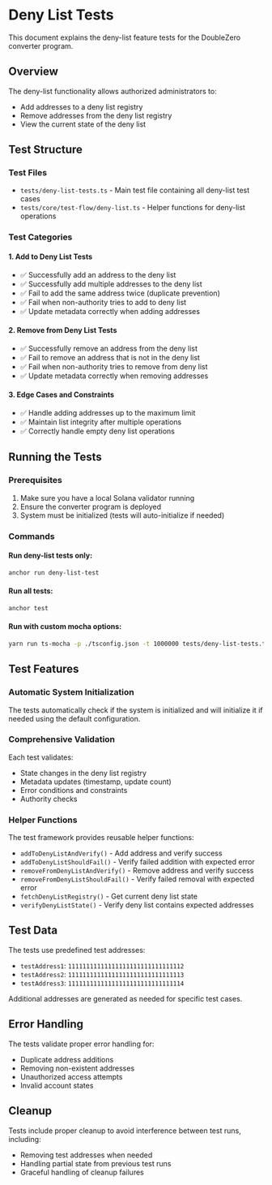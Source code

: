 # Deny List Tests

This document explains the deny-list feature tests for the DoubleZero converter program.

## Overview

The deny-list functionality allows authorized administrators to:
- Add addresses to a deny list registry
- Remove addresses from the deny list registry
- View the current state of the deny list

## Test Structure

### Test Files
- `tests/deny-list-tests.ts` - Main test file containing all deny-list test cases
- `tests/core/test-flow/deny-list.ts` - Helper functions for deny-list operations

### Test Categories

#### 1. Add to Deny List Tests
- ✅ Successfully add an address to the deny list
- ✅ Successfully add multiple addresses to the deny list
- ✅ Fail to add the same address twice (duplicate prevention)
- ✅ Fail when non-authority tries to add to deny list
- ✅ Update metadata correctly when adding addresses

#### 2. Remove from Deny List Tests
- ✅ Successfully remove an address from the deny list
- ✅ Fail to remove an address that is not in the deny list
- ✅ Fail when non-authority tries to remove from deny list
- ✅ Update metadata correctly when removing addresses

#### 3. Edge Cases and Constraints
- ✅ Handle adding addresses up to the maximum limit
- ✅ Maintain list integrity after multiple operations
- ✅ Correctly handle empty deny list operations

## Running the Tests

### Prerequisites
1. Make sure you have a local Solana validator running
2. Ensure the converter program is deployed
3. System must be initialized (tests will auto-initialize if needed)

### Commands

#### Run deny-list tests only:
```bash
anchor run deny-list-test
```

#### Run all tests:
```bash
anchor test
```

#### Run with custom mocha options:
```bash
yarn run ts-mocha -p ./tsconfig.json -t 1000000 tests/deny-list-tests.ts
```

## Test Features

### Automatic System Initialization
The tests automatically check if the system is initialized and will initialize it if needed using the default configuration.

### Comprehensive Validation
Each test validates:
- State changes in the deny list registry
- Metadata updates (timestamp, update count)
- Error conditions and constraints
- Authority checks

### Helper Functions
The test framework provides reusable helper functions:
- `addToDenyListAndVerify()` - Add address and verify success
- `addToDenyListShouldFail()` - Verify failed addition with expected error
- `removeFromDenyListAndVerify()` - Remove address and verify success
- `removeFromDenyListShouldFail()` - Verify failed removal with expected error
- `fetchDenyListRegistry()` - Get current deny list state
- `verifyDenyListState()` - Verify deny list contains expected addresses

## Test Data

The tests use predefined test addresses:
- `testAddress1`: `11111111111111111111111111111112`
- `testAddress2`: `11111111111111111111111111111113`
- `testAddress3`: `11111111111111111111111111111114`

Additional addresses are generated as needed for specific test cases.

## Error Handling

The tests validate proper error handling for:
- Duplicate address additions
- Removing non-existent addresses
- Unauthorized access attempts
- Invalid account states

## Cleanup

Tests include proper cleanup to avoid interference between test runs, including:
- Removing test addresses when needed
- Handling partial state from previous test runs
- Graceful handling of cleanup failures
